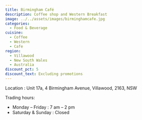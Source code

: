 ```yaml
---
title: Birmingham Café
description: Coffee shop and Western Breakfast
image: ../../assets/images/birminghamcafe.jpg
categories:
  - Food & Beverage
cuisine:
  - Coffee
  - Western
  - Cafe
region:
  - Villawood
  - New South Wales
  - Australia
discount_pct: 5
discount_text: Excluding promotions
---
```

Location : Unit 17a, 4 Birmingham Avenue, Villawood, 2163, NSW

Trading hours:

* Monday – Friday : 7 am – 2 pm
* Saturday & Sunday : Closed
